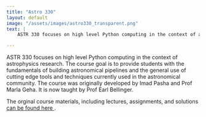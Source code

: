 ```yaml
---
title: "Astro 330"
layout: default
image: "/assets/images/astro330_transparent.png"
text: |
    ASTR 330 focuses on high level Python computing in the context of astrophysics research. The course goal is to provide students with the fundamentals of building astronomical pipelines and the general use of cutting edge tools and techniques currently used in the astronomical community.

---
```


ASTR 330 focuses on high level Python computing in the context of astrophysics research. The course goal is to provide students with the fundamentals of building astronomical pipelines and the general use of cutting edge tools and techniques currently used in the astronomical community.   The course was originally developed by Imad Pasha and Prof Marla Geha.   It is now taught by Prof Earl Bellinger.   

The orginal course materials, including lectures, assignments, and solutions <a href="https://astro-330.github.io/intro.html">can be found here </a>.
